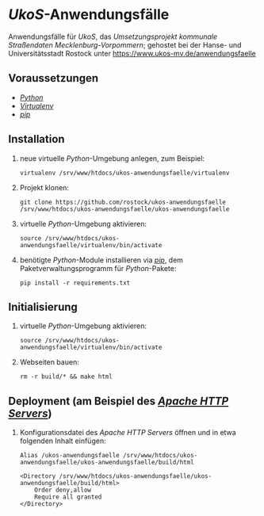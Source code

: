 # *UkoS*-Anwendungsfälle

Anwendungsfälle für *UkoS*, das *Umsetzungsprojekt kommunale Straßendaten Mecklenburg-Vorpommern*; gehostet bei der Hanse- und Universitätsstadt Rostock unter https://www.ukos-mv.de/anwendungsfaelle

## Voraussetzungen

*   [*Python*](https://www.python.org)
*   [*Virtualenv*](https://virtualenv.pypa.io)
*   [*pip*](http://pip.pypa.io)

## Installation

1.  neue virtuelle *Python*-Umgebung anlegen, zum Beispiel:

        virtualenv /srv/www/htdocs/ukos-anwendungsfaelle/virtualenv

1.  Projekt klonen:

        git clone https://github.com/rostock/ukos-anwendungsfaelle /srv/www/htdocs/ukos-anwendungsfaelle/ukos-anwendungsfaelle

1.  virtuelle *Python*-Umgebung aktivieren:

        source /srv/www/htdocs/ukos-anwendungsfaelle/virtualenv/bin/activate

1.  benötigte *Python*-Module installieren via [*pip*](https://pip.pypa.io), dem Paketverwaltungsprogramm für *Python*-Pakete:

        pip install -r requirements.txt

## Initialisierung

1.  virtuelle *Python*-Umgebung aktivieren:

        source /srv/www/htdocs/ukos-anwendungsfaelle/virtualenv/bin/activate

1.  Webseiten bauen:

        rm -r build/* && make html

## Deployment (am Beispiel des [*Apache HTTP Servers*](https://httpd.apache.org))

1.  Konfigurationsdatei des *Apache HTTP Servers* öffnen und in etwa folgenden Inhalt einfügen:
    
        Alias /ukos-anwendungsfaelle /srv/www/htdocs/ukos-anwendungsfaelle/ukos-anwendungsfaelle/build/html

        <Directory /srv/www/htdocs/ukos-anwendungsfaelle/ukos-anwendungsfaelle/build/html>
            Order deny,allow
            Require all granted
        </Directory>

